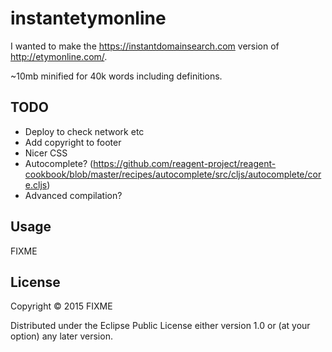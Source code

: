 # instantetymonline

I wanted to make the https://instantdomainsearch.com version of
http://etymonline.com/.

~10mb minified for 40k words including definitions.

## TODO

- Deploy to check network etc
- Add copyright to footer
- Nicer CSS
- Autocomplete? (https://github.com/reagent-project/reagent-cookbook/blob/master/recipes/autocomplete/src/cljs/autocomplete/core.cljs)
- Advanced compilation?

## Usage

FIXME

## License

Copyright © 2015 FIXME

Distributed under the Eclipse Public License either version 1.0 or (at
your option) any later version.
